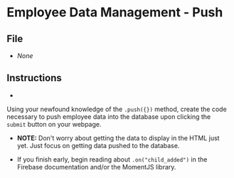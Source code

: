 # Employee Data Management - Push

## File

* *None*

## Instructions

* 
Using your newfound knowledge of the `.push({})` 
method, create the code necessary to push employee data into the database upon clicking the `submit` button on your 
webpage.

* **NOTE:** Don't worry about getting the data to display in the HTML just yet. 
Just focus on getting data pushed to the database.

* If you finish early, 
begin reading about `.on("child_added")` in the Firebase documentation and/or the MomentJS library.
